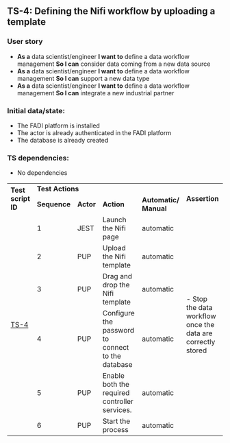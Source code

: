 ## TS-4: Defining the Nifi workflow by uploading a template
### User story
*   **As a** data scientist/engineer **I want to** define a data workflow management **So I can** consider data coming from a new data source 
*   **As a** data scientist/engineer **I want to** define a data workflow management **So I can** support a new data type 
*   **As a** data scientist/engineer **I want to** define a data workflow management **So I can** integrate a new industrial partner 
### Initial data/state:
*   The FADI platform is installed
*   The actor is already authenticated in the FADI platform 
*   The database is already created
### TS dependencies:
*   No dependencies
<table>
  <tr>
   <td rowspan="2" >
<strong>Test script ID</strong>
   </td>
   <td colspan="4" ><strong>Test Actions</strong>
   </td>
   <td rowspan="2" ><strong>Assertion</strong>
   </td>
  </tr>
  <tr>
   <td><strong>Sequence</strong>
   </td>
   <td><strong>Actor</strong>
   </td>
   <td><strong>Action</strong>
   </td>
   <td><strong>Automatic/ Manual</strong>
   </td>
  </tr>
  <tr>
   <td rowspan="6" ><a href="https://github.com/cetic/fadi/blob/feature/tests/tests/__tests__/1-nifi.test.js" title="TS-4">TS-4</a>
   </td>
   <td>1
   </td>
   <td>JEST
   </td>
   <td>Launch the Nifi page
   </td>
   <td>automatic
   </td>
   <td rowspan="6" >- Stop the data workflow once the data are correctly stored
   </td>
  </tr>
  <tr>
   <td>2
   </td>
   <td>PUP
   </td>
   <td>Upload the Nifi template
   </td>
   <td>automatic
   </td>
  </tr>
  <tr>
   <td>3
   </td>
   <td>PUP
   </td>
   <td>Drag and drop the Nifi template
   </td>
   <td>automatic
   </td>
  </tr>
  <tr>
   <td>4
   </td>
   <td>PUP
   </td>
   <td>Configure the password to connect to the database
   </td>
   <td>automatic
   </td>
  </tr>
  <tr>
   <td>5
   </td>
   <td>PUP
   </td>
   <td>Enable both the required controller services.
   </td>
   <td>automatic
   </td>
  </tr>
  <tr>
   <td>6
   </td>
   <td>PUP
   </td>
   <td>Start the process
   </td>
   <td>automatic
   </td>
  </tr>
</table>
